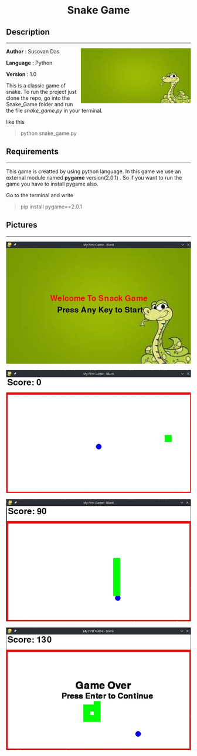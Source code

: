 
# <h1 align = "middle">**Snake Game**</h1>

## Description
---

<img align= "right" width=300 height=150 src="https://github.com/Das-Babu/Snake_Game/blob/master/extra/snake.jpeg">

**Author** : Susovan Das

**Language** : Python

**Version** : 1.0


This is a classic game of snake. To run the project just clone the repo, go into the Snake_Game folder and run the file _snake_game.py_ in your terminal.

like this 
>  python snake_game.py


## Requirements
---

This game is creatted by using python language. In this game we use an external module named **pygame** version(2.0.1) . So if you want to run the game you have to install pygame also.

Go to the terminal and write 
>  pip install pygame==2.0.1

## Pictures
---

![welcome_page](https://github.com/Das-Babu/Snake_Game/blob/master/extra/welcome_page.jpg "Welcome Page")

![game_play](https://github.com/Das-Babu/Snake_Game/blob/master/extra/game_play1.jpg "Game Play")

![game_play](https://github.com/Das-Babu/Snake_Game/blob/master/extra/game_play2.jpg "Game Play")

![game_over](https://github.com/Das-Babu/Snake_Game/blob/master/extra/game_over.jpg "Game Over")


